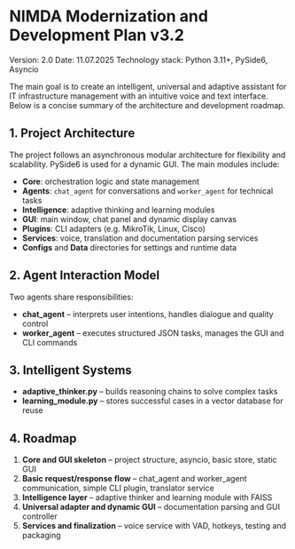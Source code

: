 # NIMDA Modernization and Development Plan v3.2
Version: 2.0
Date: 11.07.2025
Technology stack: Python 3.11+, PySide6, Asyncio

The main goal is to create an intelligent, universal and adaptive assistant for IT infrastructure management with an intuitive voice and text interface. Below is a concise summary of the architecture and development roadmap.

## 1. Project Architecture
The project follows an asynchronous modular architecture for flexibility and scalability. PySide6 is used for a dynamic GUI. The main modules include:
- **Core**: orchestration logic and state management
- **Agents**: `chat_agent` for conversations and `worker_agent` for technical tasks
- **Intelligence**: adaptive thinking and learning modules
- **GUI**: main window, chat panel and dynamic display canvas
- **Plugins**: CLI adapters (e.g. MikroTik, Linux, Cisco)
- **Services**: voice, translation and documentation parsing services
- **Configs** and **Data** directories for settings and runtime data

## 2. Agent Interaction Model
Two agents share responsibilities:
- **chat_agent** – interprets user intentions, handles dialogue and quality control
- **worker_agent** – executes structured JSON tasks, manages the GUI and CLI commands

## 3. Intelligent Systems
- **adaptive_thinker.py** – builds reasoning chains to solve complex tasks
- **learning_module.py** – stores successful cases in a vector database for reuse

## 4. Roadmap
1. **Core and GUI skeleton** – project structure, asyncio, basic store, static GUI
2. **Basic request/response flow** – chat_agent and worker_agent communication, simple CLI plugin, translator service
3. **Intelligence layer** – adaptive thinker and learning module with FAISS
4. **Universal adapter and dynamic GUI** – documentation parsing and GUI controller
5. **Services and finalization** – voice service with VAD, hotkeys, testing and packaging
